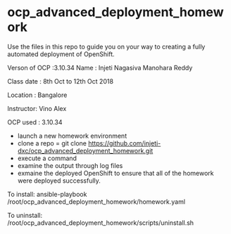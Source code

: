 # ocp_advanced_deployment_homework
Use the files in this repo to guide you on your way to creating
a fully automated deployment of OpenShift.

Verson of OCP :3.10.34
Name : Injeti Nagasiva Manohara Reddy

Class date : 8th Oct to 12th Oct 2018

Location : Bangalore 

Instructor: Vino Alex

OCP used : 3.10.34

* launch a new homework environment
* clone a repo = git clone https://github.com/injeti-dxc/ocp_advanced_deployment_homework.git
* execute a command
* examine the output through log files
* exmaine the deployed OpenShift to ensure that all of the homework were deployed successfully.


To install: ansible-playbook /root/ocp_advanced_deployment_homework/homework.yaml


To uninstall:  /root/ocp_advanced_deployment_homework/scripts/uninstall.sh
